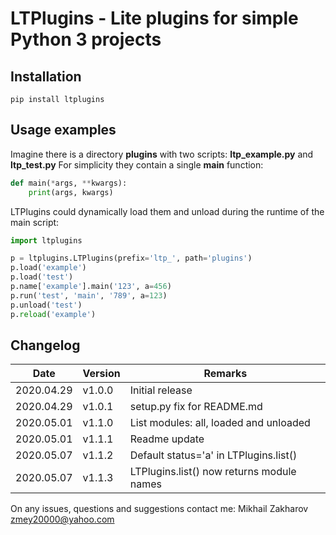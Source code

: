 # LTPlugins - Lite plugins for simple Python 3 projects

## Installation
```shell script
pip install ltplugins
```

## Usage examples
Imagine there is a directory **plugins** with two scripts: **ltp_example.py** and **ltp_test.py**
For simplicity they contain a single **main** function:

```python
def main(*args, **kwargs):
    print(args, kwargs)
```

LTPlugins could dynamically load them and unload during the runtime of the main script:

```python
import ltplugins

p = ltplugins.LTPlugins(prefix='ltp_', path='plugins')
p.load('example')
p.load('test')
p.name['example'].main('123', a=456)
p.run('test', 'main', '789', a=123)
p.unload('test')
p.reload('example')
```

## Changelog

| Date       | Version | Remarks                                    |
| ---------- | ------- | ------------------------------------------ |
| 2020.04.29 | v1.0.0  | Initial release                            |
| 2020.04.29 | v1.0.1  | setup.py fix for README.md                 |
| 2020.05.01 | v1.1.0  | List modules: all, loaded and unloaded     |
| 2020.05.01 | v1.1.1  | Readme update                              |
| 2020.05.07 | v1.1.2  | Default status='a' in LTPlugins.list()     |
| 2020.05.07 | v1.1.3  | LTPlugins.list() now returns module names  |

On any issues, questions and suggestions contact me: Mikhail Zakharov <zmey20000@yahoo.com> 
